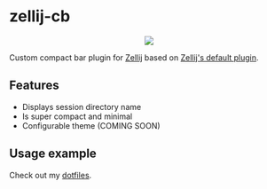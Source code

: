 # zellij-cb
<div align="center">
<img src="https://github.com/ndavd/zellij-cb/assets/74260683/94c76afa-223c-4fcd-974e-275cb8b1690f" />
</div>

Custom compact bar plugin for [Zellij](https://zellij.dev/) based on [Zellij's default plugin](https://github.com/zellij-org/zellij/tree/main/default-plugins/compact-bar).

## Features
- Displays session directory name
- Is super compact and minimal
- Configurable theme (COMING SOON)

## Usage example
Check out my [dotfiles](https://github.com/ndavd/dotfiles/tree/main/.config/zellij).
